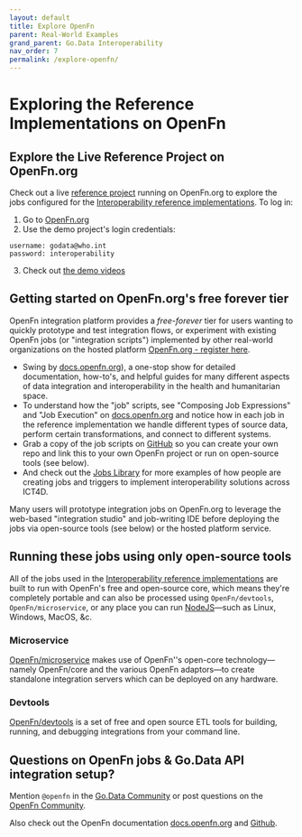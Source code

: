 ```yaml
---
layout: default
title: Explore OpenFn
parent: Real-World Examples
grand_parent: Go.Data Interoperability
nav_order: 7
permalink: /explore-openfn/
---
```


# Exploring the Reference Implementations on OpenFn

## Explore the Live Reference Project on OpenFn.org
Check out a live
  [reference project](https://www.openfn.org/projects/p5amme/jobs) running on
  OpenFn.org to explore the jobs configured for the [Interoperability reference implementations](https://worldhealthorganization.github.io/godata/interoperability-examples/). 
  To log in:
  1. Go to [OpenFn.org](https://www.openfn.org/projects/p5amme/jobs) 
  2. Use the demo project's login credentials: 
  ```
  username: godata@who.int
  password: interoperability
  ```
  3. Check out [the demo videos](https://worldhealthorganization.github.io/godata/interoperability-examples/)

## Getting started on OpenFn.org&apos;s free forever tier
OpenFn integration platform provides a *free-forever* tier for users wanting to quickly prototype and test integration flows, or experiment with existing OpenFn jobs (or "integration scripts") implemented by other real-world organizations on the hosted platform [OpenFn.org - register here](https://www.openfn.org/signup).

- Swing by [docs.openfn.org](https://docs.openfn.org)), a one-stop show for
  detailed documentation, how-to&apos;s, and helpful guides for many different
  aspects of data integration and interoperability in the health and
  humanitarian space.
- To understand how the "job" scripts, see "Composing Job Expressions" and "Job Execution" on
  [docs.openfn.org](https://docs.openfn.org) and notice how in each job in the
  reference implementation we handle different types of source data, perform
  certain transformations, and connect to different systems.
- Grab a copy of the job scripts on
  [GitHub](https://github.com/WorldHealthOrganization/godata/tree/master/interoperability-jobs)
  so you can create your own repo and link this to your own OpenFn project or run on open-source tools (see below). 
- And check out the [Jobs Library](https://docs.openfn.org/library) for more examples of
  how people are creating jobs and triggers to implement interoperability
  solutions across ICT4D.

Many users will prototype integration jobs on OpenFn.org to leverage the web-based "integration 
studio" and job-writing IDE before deploying the jobs via open-source tools (see below) or the hosted platform service.


## Running these jobs using only open-source tools

All of the jobs used in the [Interoperability reference implementations](https://worldhealthorganization.github.io/godata/interoperability-examples/) are built to run
with OpenFn's free and open-source core, which means they're completely portable
and can also be processed using `OpenFn/devtools`, `OpenFn/microservice`, or any
place you can run [NodeJS](https://nodejs.org/en/)—such as Linux, Windows,
MacOS, &c.

### Microservice

[OpenFn/microservice](https://openfn.github.io/microservice) makes use of
OpenFn&apos;'s open-core technology—namely OpenFn/core and the various OpenFn
adaptors—to create standalone integration servers which can be deployed on any
hardware.

### Devtools

[OpenFn/devtools](https://openfn.github.io/devtools/) is a set of free and open
source ETL tools for building, running, and debugging integrations from your
command line.

## Questions on OpenFn jobs & Go.Data API integration setup? 

Mention `@openfn` in the [Go.Data Community](https://community-godata.who.int/) or post questions on the [OpenFn Community](https://community.openfn.org/). 

Also check out the OpenFn documentation [docs.openfn.org](https://docs.openfn.org) and [Github](https://github.com/OpenFn). 
